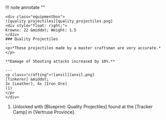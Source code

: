 !!! note annotate ""

    <div class="equipmentbox">
    ![quality projectiles][quality_projectiles.png]
    <div style="float: right;">
    Krowns: 22 &middot; Weight: 1.5
    </div>
    ### Quality Projectiles
    ---
    <p>*These projectiles made by a master craftsman are very accurate.*</p>

    **Damage of Shooting attacks increased by 10%.**

    ---
    <p class="crafting">![anvil][anvil.png] 
    [Tinkerer] &middot; 
    3x [Leather], 4x [Iron Ore]
    (1)
    </p>
    </div>
1. Unlocked with [Blueprint: Quality Projectiles] found at the [Tracker Camp] in [Vertruse Province].